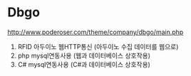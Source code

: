 # Dbgo
http://www.poderoser.com/theme/company/dbgo/main.php

1. RFID 아두이노 웹HTTP통신 (아두이노 수집 데이터를 웹으로)
2. php mysql연동사용 (웹과 데이터베이스 상호작용)
3. C# mysql연동사용 (C#과 데이터베이스 상호작용)

